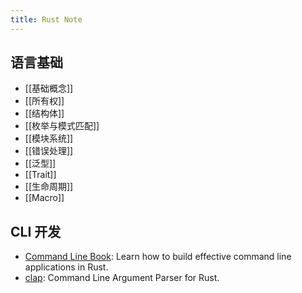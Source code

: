 ```yaml
---
title: Rust Note
---
```

## 语言基础

- [[基础概念]]
- [[所有权]]
- [[结构体]]
- [[枚举与模式匹配]]
- [[模块系统]]
- [[错误处理]]
- [[泛型]]
- [[Trait]]
- [[生命周期]]
- [[Macro]]

## CLI 开发

- [Command Line Book](https://rust-cli.github.io/book/index.html): Learn how to build effective command line applications in Rust.
- [clap](https://docs.rs/clap/latest/clap/index.html#): Command Line Argument Parser for Rust.
